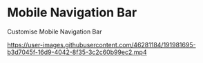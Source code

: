 # Mobile Navigation Bar
Customise Mobile Navigation Bar

https://user-images.githubusercontent.com/46281184/191981695-b3d7045f-16d9-4042-8f35-3c2c60b99ec2.mp4

